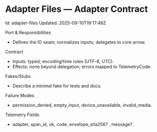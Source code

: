 # Adapter Files — Adapter Contract

Id: adapter-files
Updated: 2025-09-10T19:17:48Z

Port & Responsibilities
- Defines the IO seam; normalizes inputs; delegates to core arrow.

Contract
- Inputs: typed; encoding/time rules (UTF-8, UTC).
- Effects: none beyond delegation; errors mapped to TelemetryCode.

Fakes/Stubs
- Describe a minimal fake for tests and docs.

Failure Modes
- permission_denied, empty_input, device_unavailable, invalid_media.

Telemetry Fields
- adapter, span_id, ok, code, envelope_sha256? , message? .
